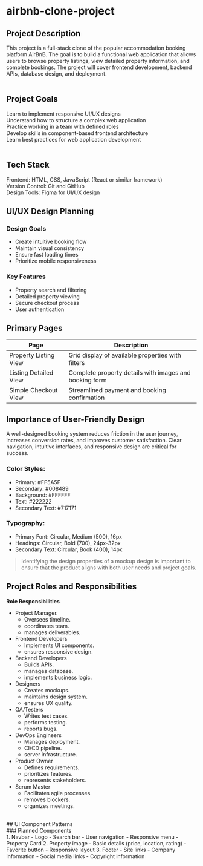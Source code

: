 # airbnb-clone-project

## Project Description<br/>
This project is a full-stack clone of the popular accommodation booking platform AirBnB. The goal is to build a functional web application that allows users to browse property listings, view detailed property information, and complete bookings. The project will cover frontend development, backend APIs, database design, and deployment.<br/>
<br/>
## Project Goals<br/>
Learn to implement responsive UI/UX designs<br/>
Understand how to structure a complex web application<br/>
Practice working in a team with defined roles<br/>
Develop skills in component-based frontend architecture<br/>
Learn best practices for web application development<br/>
<br/>
## Tech Stack<br/>
Frontend: HTML, CSS, JavaScript (React or similar framework)<br/>
Version Control: Git and GitHub<br/>
Design Tools: Figma for UI/UX design<br/>

## UI/UX Design Planning<br/>
### Design Goals<br/>
* Create intuitive booking flow
* Maintain visual consistency
* Ensure fast loading times
* Prioritize mobile responsiveness
### Key Features<br/>
* Property search and filtering
* Detailed property viewing
* Secure checkout process
* User authentication

## Primary Pages
|**Page**              |**Description**                                       |
|----------------------|------------------------------------------------------|
|Property Listing View |Grid display of available properties with filters     |
|Listing Detailed View |Complete property details with images and booking form|
|Simple Checkout View  |Streamlined payment and booking confirmation          |

## Importance of User-Friendly Design<br/>
A well-designed booking system reduces friction in the user journey, increases conversion rates, and improves customer satisfaction. Clear navigation, intuitive interfaces, and responsive design are critical for success.<br/>

### Color Styles:<br/>
* Primary: #FF5A5F
* Secondary: #008489
* Background: #FFFFFF
* Text: #222222
* Secondary Text: #717171
### Typography:<br/>
* Primary Font: Circular, Medium (500), 16px
* Headings: Circular, Bold (700), 24px-32px
* Secondary Text: Circular, Book (400), 14px<br/>

> Identifying the design properties of a mockup design is important to ensure that the product aligns with both user needs and project goals.<br/>

## Project Roles and Responsibilities<br/>
**Role Responsibilities**
- Project Manager.
  - Oversees timeline.
  - coordinates team.
  - manages deliverables.
- Frontend Developers
  - Implements UI components.
  - ensures responsive design.
- Backend Developers
  - Builds APIs.
  - manages database.
  - implements business logic.
- Designers
  - Creates mockups.
  - maintains design system.
  - ensures UX quality.
- QA/Testers
  - Writes test cases.
  - performs testing.
  - reports bugs.
- DevOps Engineers
  - Manages deployment.
  - CI/CD pipeline.
  - server infrastructure.
- Product Owner
  - Defines requirements.
  - prioritizes features.
  - represents stakeholders.
- Scrum Master
  - Facilitates agile processes.
  - removes blockers.
  - organizes meetings.
<br/>
## UI Component Patterns<br/>
### Planned Components<br/>
1. Navbar
   - Logo
   - Search bar
   - User navigation
   - Responsive menu
   - Property Card
2. Property image
   - Basic details (price, location, rating)
   - Favorite button
   - Responsive layout
3. Footer
   - Site links
   - Company information
   - Social media links
   - Copyright information
   <br/>
